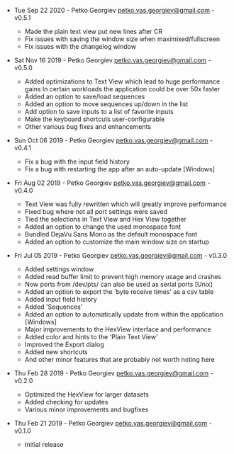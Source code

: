 * Tue Sep 22 2020 - Petko Georgiev <petko.vas.georgiev@gmail.com> - v0.5.1
    - Made the plain text view put new lines after CR
    - Fix issues with saving the window size when maximixed/fullscreen
    - Fix issues with the changelog window

* Sat Nov 16 2019 - Petko Georgiev <petko.vas.georgiev@gmail.com> - v0.5.0
    - Added optimizations to Text View which lead to huge performance gains
      In certain workloads the application could be over 50x faster
    - Added an option to save/load sequences
    - Added an option to move sequences up/down in the list
    - Add option to save inputs to a list of favorite inputs
    - Make the keyboard shortcuts user-configurable
    - Other various bug fixes and enhancements

* Sun Oct 06 2019 - Petko Georgiev <petko.vas.georgiev@gmail.com> - v0.4.1
    - Fix a bug with the input field history
    - Fix a bug with restarting the app after an auto-update [Windows]

* Fri Aug 02 2019 - Petko Georgiev <petko.vas.georgiev@gmail.com> - v0.4.0
    - Text View was fully rewritten which will greatly improve performance
    - Fixed bug where not all port settings were saved
    - Tied the selections in Text View and Hex View together
    - Added an option to change the used monospace font
    - Bundled DejaVu Sans Mono as the default monospace font
    - Added an option to customize the main window size on startup

* Fri Jul 05 2019 - Petko Georgiev <petko.vas.georgiev@gmail.com> - v0.3.0
    - Added settings window
    - Added read buffer limit to prevent high memory usage and crashes
    - Now ports from /dev/pts/ can also be used as serial ports [Unix]
    - Added an option to export the 'byte receive times' as a csv table
    - Added input field history
    - Added 'Sequences'
    - Added an option to automatically update from within the application [Windows]
    - Major improvements to the HexView interface and performance
    - Added color and hints to the 'Plain Text View'
    - Improved the Export dialog
    - Added new shortcuts
    - And other minor features that are probably not worth noting here

* Thu Feb 28 2019 - Petko Georgiev <petko.vas.georgiev@gmail.com> - v0.2.0
    - Optimized the HexView for larger datasets
    - Added checking for updates
    - Various minor improvements and bugfixes

* Thu Feb 21 2019 - Petko Georgiev <petko.vas.georgiev@gmail.com> - v0.1.0
    - Initial release
